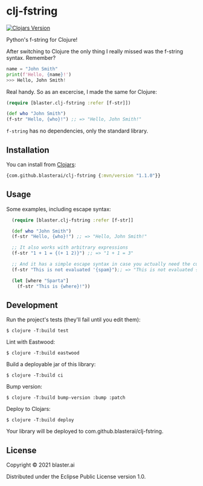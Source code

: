# clj-fstring
[![Clojars Version](https://img.shields.io/clojars/v/com.github.blasterai/clj-fstring)](https://clojars.org/com.github.blasterai/clj-fstring)

Python's f-string for Clojure!

After switching to Clojure the only thing I really missed was the f-string syntax. Remember?

```python
name = "John Smith"
print(f'Hello, {name}!')
>>> Hello, John Smith!
```

Real handy. So as an excercise, I made the same for Clojure:

```clojure
(require [blaster.clj-fstring :refer [f-str]])

(def who "John Smith")
(f-str "Hello, {who}!") ;; => "Hello, John Smith!"
```

`f-string` has no dependencies, only the standard library.

## Installation

You can install from [Clojars](https://clojars.org/com.github.blasterai/clj-fstring):


```clojure
{com.github.blasterai/clj-fstring {:mvn/version "1.1.0"}}
```

## Usage

Some examples, including escape syntax:

```clojure
  (require [blaster.clj-fstring :refer [f-str]]

  (def who "John Smith")
  (f-str "Hello, {who}!") ;; => "Hello, John Smith!"

  ;; It also works with arbitrary expressions
  (f-str "1 + 1 = {(+ 1 2)}") ;; => "1 + 1 = 3"

  ;; And it has a simple escape syntax in case you actually need the curly brackets
  (f-str "This is not evaluated '{spam}");; => "This is not evaluated {spam}"

  (let [where "Sparta"]
    (f-str "This is {where}!"))
```

## Development

Run the project's tests (they'll fail until you edit them):

    $ clojure -T:build test

Lint with Eastwood:

    $ clojure -T:build eastwood

Build a deployable jar of this library:

    $ clojure -T:build ci

Bump version:

    $ clojure -T:build bump-version :bump :patch

Deploy to Clojars:

    $ clojure -T:build deploy

Your library will be deployed to com.github.blasterai/clj-fstring.


## License

Copyright © 2021 blaster.ai

Distributed under the Eclipse Public License version 1.0.
